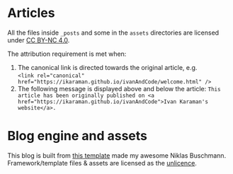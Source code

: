 # Articles
All the files inside `_posts` and some in the `assets` directories are licensed under
[CC BY-NC 4.0](https://creativecommons.org/licenses/by-nc/4.0/). 

The attribution requirement is met when:
1. The canonical link is directed towards the original article, e.g.  
   `<link rel="canonical" href="https://ikaraman.github.io/ivanAndCode/welcome.html" />`
2. The following message is displayed above and below the article:
   `This article has been originally published on <a href="https://ikaraman.github.io/ivanAndCode">Ivan Karaman's website</a>.`

# Blog engine and assets
This blog is built from [this template](https://github.com/niklasbuschmann/contrast) made my awesome Niklas Buschmann.  
Framework/template files & assets are licensed as the [unlicence](https://unlicense.org/).  
